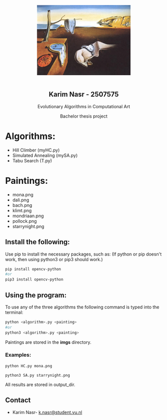 <!-- PROJECT LOGO -->
<div align="center">

  <a>
    <img src="paintings-main\imgs\dali.png" alt="Logo" width="300">
  </a>
  <br></br>
  <h2>Karim Nasr - 2507575</h2>

  <p>Evolutionary Algorithms in Computational Art</p>
  <p>Bachelor thesis project</p>
</div>

# Algorithms:
 
- Hill Climber (myHC.py)
- Simulated Annealing (mySA.py)
- Tabu Search (T.py)
 
 # Paintings:

 - mona.png
 - dali.png
 - bach.png
 - klimt.png
 - mondriaan.png
 - pollock.png
 - starrynight.png
 
## Install the following:

Use pip to install the necessary packages, such as:
(If python or pip doesn't work, then using python3 or pip3 should work.)
```bash
pip install opencv-python
#or
pip3 install opencv-python
```
 
## Using the program:
 
To use any of the three algorithms the following command is typed into the terminal:
 
```python
python <algorithm>.py <painting>
#or
python3 <algorithm>.py <painting>
```
 
Paintings are stored in the **imgs** directory.
 
### Examples:
 
```
python HC.py mona.png
```
```
python3 SA.py starrynight.png
```
 
All results are stored in output_dir.

<!-- CONTACT -->

## Contact

- Karim Nasr- k.nasr@student.vu.nl
